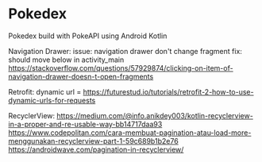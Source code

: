 # Pokedex
 Pokedex build with PokeAPI using Android Kotlin

Navigation Drawer:
issue: navigation drawer don't change fragment
fix: should move <NavigationView> below <include> in activity_main
https://stackoverflow.com/questions/57929874/clicking-on-item-of-navigation-drawer-doesn-t-open-fragments

Retrofit:
dynamic url = https://futurestud.io/tutorials/retrofit-2-how-to-use-dynamic-urls-for-requests

RecyclerView:
https://medium.com/@info.anikdey003/kotlin-recyclerview-in-a-proper-and-re-usable-way-bb14717daa93
https://www.codepolitan.com/cara-membuat-pagination-atau-load-more-menggunakan-recyclerview-part-1-59c689b1b2e76
https://androidwave.com/pagination-in-recyclerview/